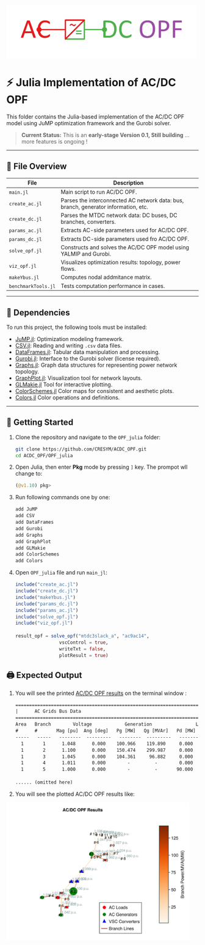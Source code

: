 <p align="left">
  <img src="assets\OPF_julia.png" alt="Logo" width="500">
</p>   

# ⚡ Julia Implementation of AC/DC OPF

This folder contains the Julia-based implementation of the AC/DC OPF model using JuMP optimization framework and the Gurobi solver.

> **Current Status:** This is an **early-stage Version 0.1, Still building** ... more features is ongoing !

---

## 📁 File Overview

| File | Description |
|------|-------------|
| `main.jl` | Main script to run AC/DC OPF. |
| `create_ac.jl` | Parses the interconnected AC network data: bus, branch, generator information, etc. |
| `create_dc.jl` | Parses the MTDC network data: DC buses, DC branches, converters. |
| `params_ac.jl` | Extracts AC-side parameters used for AC/DC OPF. |
| `params_dc.jl` | Extracts DC-side parameters used fro AC/DC OPF. |
| `solve_opf.jl` | Constructs and solves the AC/DC OPF model using YALMIP and Gurobi. |
| `viz_opf.jl` | Visualizes optimization results: topology, power flows. |
| `makeYbus.jl` | Computes nodal addmitance matrix. |
| `benchmarkTools.jl` | Tests computation performance in cases. |

---

## 🔧 Dependencies

To run this project, the following tools must be installed:

- [JuMP.jl](https://jump.dev/JuMP.jl/stable/): Optimization modeling framework.
- [CSV.jl](https://github.com/JuliaData/CSV.jl): Reading and writing `.csv` data files. 
- [DataFrames.jl](https://dataframes.juliadata.org/stable/): Tabular data manipulation and processing.
- [Gurobi.jl](https://github.com/jump-dev/Gurobi.jl): Interface to the Gurobi solver (license required).
- [Graphs.jl](https://juliagraphs.org/Graphs.jl/stable/): Graph data structures for representing power network topology.
- [GraphPlot.jl](https://github.com/JuliaGraphs/GraphPlot.jl): Visualization tool for network layouts.
- [GLMakie.jl](https://docs.makie.org/v0.22/explanations/backends/glmakie) Tool for interactive plotting. 
- [ColorSchemes.jl](https://github.com/JuliaGraphics/ColorSchemes.jl) Color maps for consistent and aesthetic plots. 
- [Colors.jl](https://github.com/JuliaGraphics/Colors.jl) Color operations and definitions.

---

## 🚀 Getting Started

1. Clone the repository and navigate to the `OPF_julia` folder:

    ```bash
    git clone https://github.com/CRESYM/ACDC_OPF.git
    cd ACDC_OPF/OPF_julia
    ```

2. Open Julia, then enter **Pkg** mode by pressing `]` key. The prompot wll change to:

    ```julia
    (@v1.10) pkg>
    ```

3. Run following commands one by one:

    ```julia
    add JuMP
    add CSV
    add DataFrames
    add Gurobi
    add Graphs
    add GraphPlot
    add GLMakie
    add ColorSchemes
    add Colors
    ```
4. Open `OPF_julia` file and run `main_jl`:
   
    ```julia
    include("create_ac.jl") 
    include("create_dc.jl") 
    include("makeYbus.jl") 
    include("params_dc.jl") 
    include("params_ac.jl") 
    include("solve_opf.jl") 
    include("viz_opf.jl") 

    result_opf = solve_opf("mtdc3slack_a", "ac9ac14",
                    vscControl = true,
                    writeTxt = false,
                    plotResult = true)
    ```

## 🖨️  Expected Output

1. You will see the printed [AC/DC OPF results](assets/opf_result.txt) on the terminal window :

     ```txt
    =================================================================================
    |      AC Grids Bus Data                                                        |
    =================================================================================
     Area   Branch        Voltage            Generation                Load        
     #      #       Mag [pu]  Ang [deg]   Pg [MW]   Qg [MVAr]   Pd [MW]   Qd [MVAr]
    -----   -----   --------  ---------   --------  ---------   -------   ---------
       1       1      1.048      0.000    100.966    119.890     0.000       0.000
       1       2      1.100      0.000    150.474    299.987     0.000       0.000
       1       3      1.045      0.000    104.361     96.882     0.000       0.000
       1       4      1.011      0.000        -         -        0.000       0.000
       1       5      1.000      0.000        -         -       90.000      30.000
    
    ...... (omitted here)

2. You will see the plotted AC/DC OPF results like:

  <p align="left">
  <img src="assets\viz_Julia.png" alt="Logo" width="480">
  </p>  
